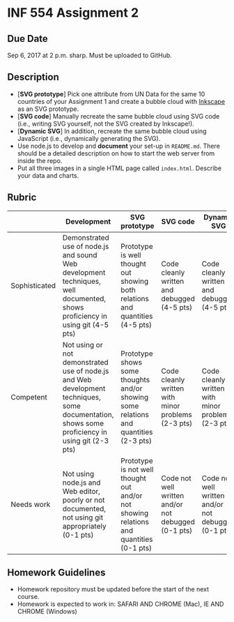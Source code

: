 # INF 554 Assignment 2

## Due Date

Sep 6, 2017 at 2 p.m. sharp. Must be uploaded to GitHub.

## Description 

* [**SVG prototype**] Pick one attribute from UN Data for the same 10 countries of your Assignment 1 and create a bubble cloud with [Inkscape](http://www.inkscape.org) as an SVG prototype.
* [**SVG code**] Manually recreate the same bubble cloud using SVG code (i.e., writing SVG yourself, not the SVG created by Inkscape!).
* [**Dynamic SVG**] In addition, recreate the same bubble cloud using JavaScript (i.e., dynamically generating the SVG).
* Use node.js to develop and **document** your set-up in `README.md`. There should be a detailed description on how to start the web server from inside the repo.
* Put all three images in a single HTML page called `index.html`. Describe your data and charts.

## Rubric

| 	            | Development  	| SVG prototype	| SVG code | Dynamic SVG |
| ------------- | ------------- | ------------- | -------- | ----------- |
| Sophisticated	| Demonstrated use of node.js and sound Web development techniques, well documented, shows proficiency in using git (4-5 pts)| Prototype is well thought out showing both relations and quantities (4-5 pts)| Code cleanly written and debugged (4-5 pts)| Code cleanly written and debugged (4-5 pts)|
| Competent	    | Not using or not demonstrated use of node.js and Web development techniques, some documentation, shows some proficiency in using git (2-3 pts) | Prototype shows some thoughts and/or showing some relations and quantities (2-3 pts)| Code cleanly written with minor problems (2-3 pts)| Code cleanly written with minor problems (2-3 pts)|
| Needs work	  | Not using node.js and Web editor, poorly or not documented, not using git appropriately (0-1 pts)| Prototype is not well thought out and/or not showing relations and quantities (0-1 pts)| Code not well written and/or not debugged (0-1 pts)| Code not well written and/or not debugged (0-1 pts)|


## Homework Guidelines
- Homework repository must be updated before the start of the next course. 
- Homework is expected to work in: SAFARI AND CHROME (Mac), IE AND CHROME (Windows)
